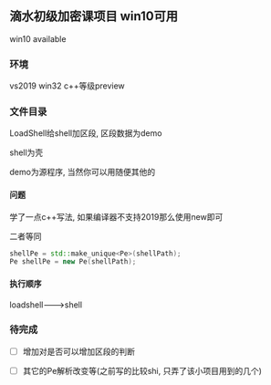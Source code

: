 ## 滴水初级加密课项目 win10可用
win10 available

### 环境

vs2019 win32 c++等级preview

### 文件目录

LoadShell给shell加区段, 区段数据为demo

shell为壳

demo为源程序, 当然你可以用随便其他的

#### 问题

学了一点c++写法, 如果编译器不支持2019那么使用new即可

二者等同

```c++
shellPe = std::make_unique<Pe>(shellPath);
Pe shellPe = new Pe(shellPath);
```
#### 执行顺序
loadshell--->shell

### 待完成

- [ ] 增加对是否可以增加区段的判断
- [ ] 其它的Pe解析改变等(之前写的比较shi, 只弄了该小项目用到的几个)



